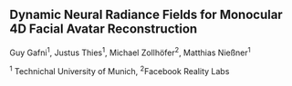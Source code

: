 ## Dynamic Neural Radiance Fields for Monocular 4D Facial Avatar Reconstruction

Guy Gafni<sup>1</sup>, Justus Thies<sup>1</sup>, Michael Zollhöfer<sup>2</sup>, Matthias Nießner<sup>1</sup>

<sup>1</sup> Technichal University of Munich, <sup>2</sup>Facebook Reality Labs

